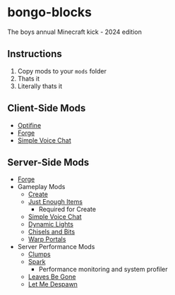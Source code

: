 # bongo-blocks
The boys annual Minecraft kick - 2024 edition

## Instructions
1. Copy mods to your `mods` folder
2. Thats it
3. Literally thats it

## Client-Side Mods 
- [Optifine](https://optifine.net/downloads)
- [Forge](https://files.minecraftforge.net/net/minecraftforge/forge/index_1.20.4.html)
- [Simple Voice Chat](https://www.curseforge.com/minecraft/mc-mods/simple-voice-chat)

## Server-Side Mods
- [Forge](https://files.minecraftforge.net/net/minecraftforge/forge/index_1.20.4.html)
- Gameplay Mods
    - [Create](https://www.curseforge.com/minecraft/mc-mods/create)
    - [Just Enough Items](https://www.curseforge.com/minecraft/mc-mods/jei)
        - Required for Create
    - [Simple Voice Chat](https://www.curseforge.com/minecraft/mc-mods/simple-voice-chat)
    - [Dynamic Lights](https://www.curseforge.com/minecraft/mc-mods/tschipcrafts-dynamic-lights-modz)
    - [Chisels and Bits](https://www.curseforge.com/minecraft/mc-mods/chisels-bits)
    - [Warp Portals](https://www.curseforge.com/minecraft/data-packs/warp-portals-portal-teleportation)
- Server Performance Mods
    - [Clumps](https://www.curseforge.com/minecraft/mc-mods/clumps)
    - [Spark](https://www.curseforge.com/minecraft/mc-mods/spark)
        - Performance monitoring and system profiler
    - [Leaves Be Gone](https://www.curseforge.com/minecraft/mc-mods/leaves-be-gone)
    - [Let Me Despawn](https://www.curseforge.com/minecraft/mc-mods/let-me-despawn)
